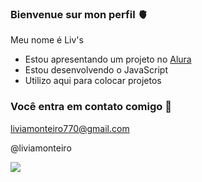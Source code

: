 ### Bienvenue sur mon perfil 🫀

Meu nome é Liv's

- Estou apresentando um projeto no [Alura](https://www.alura.com.br)
- Estou desenvolvendo o JavaScript
- Utilizo aqui para colocar projetos

### Você entra em contato comigo 📧

liviamonteiro770@gmail.com

@liviamonteiro

![](https://media.tenor.com/VchKuu12CBUAAAAM/ted2012-blow-a-kiss.gif)
